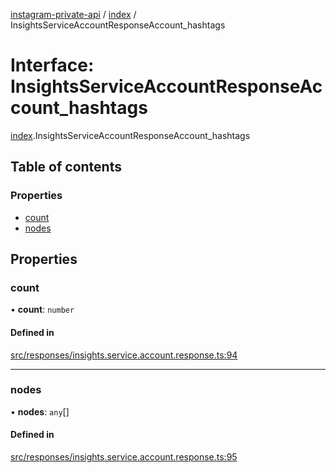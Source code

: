 [instagram-private-api](../../README.md) / [index](../../modules/index.md) / InsightsServiceAccountResponseAccount_hashtags

# Interface: InsightsServiceAccountResponseAccount\_hashtags

[index](../../modules/index.md).InsightsServiceAccountResponseAccount_hashtags

## Table of contents

### Properties

- [count](InsightsServiceAccountResponseAccount_hashtags.md#count)
- [nodes](InsightsServiceAccountResponseAccount_hashtags.md#nodes)

## Properties

### count

• **count**: `number`

#### Defined in

[src/responses/insights.service.account.response.ts:94](https://github.com/Nerixyz/instagram-private-api/blob/0e0721c/src/responses/insights.service.account.response.ts#L94)

___

### nodes

• **nodes**: `any`[]

#### Defined in

[src/responses/insights.service.account.response.ts:95](https://github.com/Nerixyz/instagram-private-api/blob/0e0721c/src/responses/insights.service.account.response.ts#L95)
